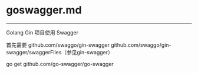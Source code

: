 # goswagger.md
---
Golang Gin 项目使用 Swagger

首先需要
github.com/swaggo/gin-swagger
github.com/swaggo/gin-swagger/swaggerFiles（参见gin-swagger）

go get github.com/go-swagger/go-swagger

